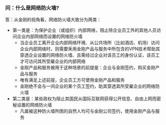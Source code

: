 ### 问：什么是网络防火墙?
答：从金刚的视角看，网络防火墙大致分为两类：
- 第一类是：为保护企业（或组织）内部网络，阻止除企业员工外的其他人员访问企业内部网络而设置的网络防火墙
  - 当企业员工离开企业内部网络环境、从公共场所（比如酒店、机场）访问企业内部网络时，则需要釆用金刚产品与服务中所包含的VPN技术帮助其穿透企业设置的网络防火墙、且需经过企业对该员工的身份认证，该员工才可访问其所受雇企业的内部网络
  - 金刚产品和服务被用于这种场景的前提是：企业与金刚签约，购买金刚产品与服务
  - 唯有满足上述前提，企业员工方可使用金刚产品和服务
  - 金刚绝不会与一间企业的某个员工签约，助其穿透其所受雇企业的网络防火墙
- 第二类是：某些政权为阻止其国民从国际互联网获得公开信息、自由上网而密秘设置的网络防火墙
  - 凡属被这种防火墙所困的自然人均可与金刚公司签约，使用金刚产品与服务
